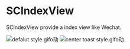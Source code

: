 # SCIndexView
SCIndexView provide a index view like Wechat.

![defalut style.gifo动](https://github.com/TalkingJourney/SCIndexView/blob/master/SCIndexViewDemo/Snapshots/demo_default.gif)
![center toast style.gifo动](https://github.com/TalkingJourney/SCIndexView/blob/master/SCIndexViewDemo/Snapshots/demo_center_toast.gif)

